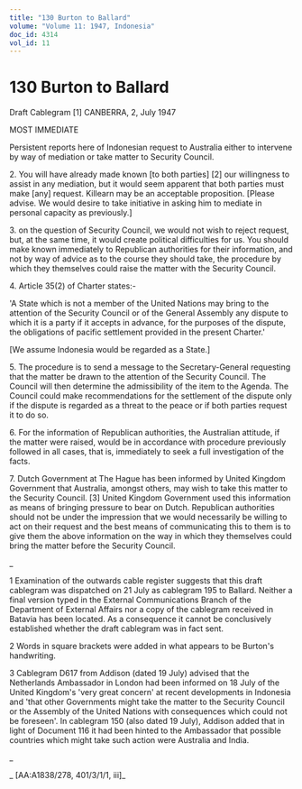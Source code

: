 ```yaml
---
title: "130 Burton to Ballard"
volume: "Volume 11: 1947, Indonesia"
doc_id: 4314
vol_id: 11
---
```


# 130 Burton to Ballard

Draft Cablegram [1] CANBERRA, 2, July 1947

MOST IMMEDIATE

Persistent reports here of Indonesian request to Australia either to intervene by way of mediation or take matter to Security Council.

2\. You will have already made known [to both parties] [2] our willingness to assist in any mediation, but it would seem apparent that both parties must make [any] request. Killearn may be an acceptable proposition. [Please advise. We would desire to take initiative in asking him to mediate in personal capacity as previously.]

3\. on the question of Security Council, we would not wish to reject request, but, at the same time, it would create political difficulties for us. You should make known immediately to Republican authorities for their information, and not by way of advice as to the course they should take, the procedure by which they themselves could raise the matter with the Security Council.

4\. Article 35(2) of Charter states:-

'A State which is not a member of the United Nations may bring to the attention of the Security Council or of the General Assembly any dispute to which it is a party if it accepts in advance, for the purposes of the dispute, the obligations of pacific settlement provided in the present Charter.'

[We assume Indonesia would be regarded as a State.]

5\. The procedure is to send a message to the Secretary-General requesting that the matter be drawn to the attention of the Security Council. The Council will then determine the admissibility of the item to the Agenda. The Council could make recommendations for the settlement of the dispute only if the dispute is regarded as a threat to the peace or if both parties request it to do so.

6\. For the information of Republican authorities, the Australian attitude, if the matter were raised, would be in accordance with procedure previously followed in all cases, that is, immediately to seek a full investigation of the facts.

7\. Dutch Government at The Hague has been informed by United Kingdom Government that Australia, amongst others, may wish to take this matter to the Security Council. [3] United Kingdom Government used this information as means of bringing pressure to bear on Dutch. Republican authorities should not be under the impression that we would necessarily be willing to act on their request and the best means of communicating this to them is to give them the above information on the way in which they themselves could bring the matter before the Security Council.

_

1 Examination of the outwards cable register suggests that this draft cablegram was dispatched on 21 July as cablegram 195 to Ballard. Neither a final version typed in the External Communications Branch of the Department of External Affairs nor a copy of the cablegram received in Batavia has been located. As a consequence it cannot be conclusively established whether the draft cablegram was in fact sent.

2 Words in square brackets were added in what appears to be Burton's handwriting.

3 Cablegram D617 from Addison (dated 19 July) advised that the Netherlands Ambassador in London had been informed on 18 July of the United Kingdom's 'very great concern' at recent developments in Indonesia and 'that other Governments might take the matter to the Security Council or the Assembly of the United Nations with consequences which could not be foreseen'. In cablegram 150 (also dated 19 July), Addison added that in light of Document 116 it had been hinted to the Ambassador that possible countries which might take such action were Australia and India.

_

_ [AA:A1838/278, 401/3/1/1, iii]_
